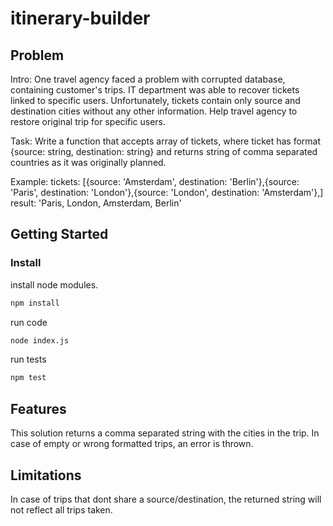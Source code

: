 # itinerary-builder

## Problem

Intro:
One travel agency faced a problem with corrupted database, containing customer's trips. IT department was able to recover tickets linked to specific users.
Unfortunately, tickets contain only source and destination cities without any other information. Help travel agency to restore original trip for specific users.

Task:
Write a function that accepts array of tickets, where ticket has format {source: string, destination: string} and returns string of comma separated countries as it was originally planned.

Example:
tickets: [{source: 'Amsterdam', destination: 'Berlin'},{source: 'Paris', destination: 'London'},{source: 'London', destination: 'Amsterdam'},]
result: 'Paris, London, Amsterdam, Berlin'

## Getting Started

### Install

install node modules.

```bash
npm install
```

run code

```bash
node index.js
```

run tests

```bash
npm test
```

## Features

This solution returns a comma separated string with the cities in the trip. In case of empty or wrong formatted trips, an error is thrown.

## Limitations

In case of trips that dont share a source/destination, the returned string will not reflect all trips taken.
